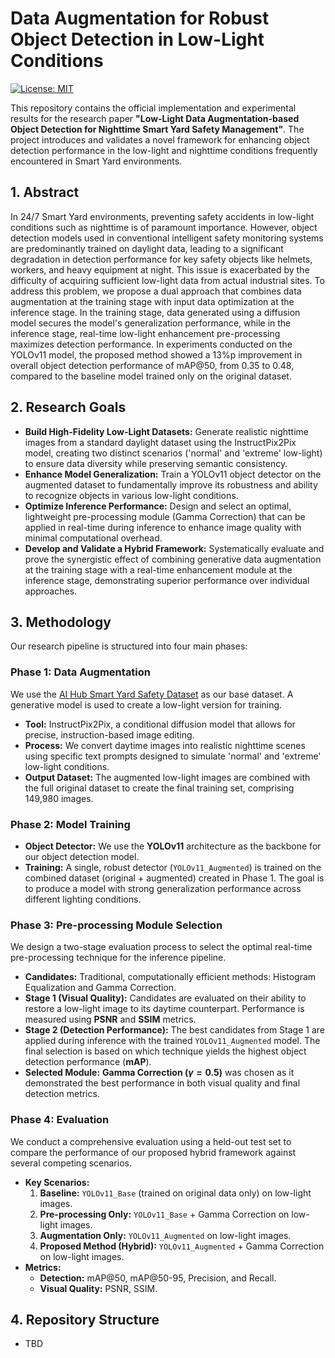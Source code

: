 # Data Augmentation for Robust Object Detection in Low-Light Conditions

[![License: MIT](https://img.shields.io/badge/License-MIT-yellow.svg)](https://opensource.org/licenses/MIT)

This repository contains the official implementation and experimental results for the research paper **"Low-Light Data Augmentation-based Object Detection for Nighttime Smart Yard Safety Management"**. The project introduces and validates a novel framework for enhancing object detection performance in the low-light and nighttime conditions frequently encountered in Smart Yard environments.

## 1. Abstract

In 24/7 Smart Yard environments, preventing safety accidents in low-light conditions such as nighttime is of paramount importance. However, object detection models used in conventional intelligent safety monitoring systems are predominantly trained on daylight data, leading to a significant degradation in detection performance for key safety objects like helmets, workers, and heavy equipment at night. This issue is exacerbated by the difficulty of acquiring sufficient low-light data from actual industrial sites. To address this problem, we propose a dual approach that combines data augmentation at the training stage with input data optimization at the inference stage. In the training stage, data generated using a diffusion model secures the model's generalization performance, while in the inference stage, real-time low-light enhancement pre-processing maximizes detection performance. In experiments conducted on the YOLOv11 model, the proposed method showed a 13%p improvement in overall object detection performance of mAP@50, from 0.35 to 0.48, compared to the baseline model trained only on the original dataset.

## 2. Research Goals

- **Build High-Fidelity Low-Light Datasets:** Generate realistic nighttime images from a standard daylight dataset using the InstructPix2Pix model, creating two distinct scenarios ('normal' and 'extreme' low-light) to ensure data diversity while preserving semantic consistency.
- **Enhance Model Generalization:** Train a YOLOv11 object detector on the augmented dataset to fundamentally improve its robustness and ability to recognize objects in various low-light conditions.
- **Optimize Inference Performance:** Design and select an optimal, lightweight pre-processing module (Gamma Correction) that can be applied in real-time during inference to enhance image quality with minimal computational overhead.
- **Develop and Validate a Hybrid Framework:** Systematically evaluate and prove the synergistic effect of combining generative data augmentation at the training stage with a real-time enhancement module at the inference stage, demonstrating superior performance over individual approaches.

## 3. Methodology

Our research pipeline is structured into four main phases:

### Phase 1: Data Augmentation

We use the [AI Hub Smart Yard Safety Dataset](https://www.aihub.or.kr/aihubdata/data/view.do?currMenu=115&topMenu=100&dataSetSn=71770) as our base dataset. A generative model is used to create a low-light version for training.

- **Tool:** InstructPix2Pix, a conditional diffusion model that allows for precise, instruction-based image editing.
- **Process:** We convert daytime images into realistic nighttime scenes using specific text prompts designed to simulate 'normal' and 'extreme' low-light conditions.
- **Output Dataset:** The augmented low-light images are combined with the full original dataset to create the final training set, comprising 149,980 images.

### Phase 2: Model Training

- **Object Detector:** We use the **YOLOv11** architecture as the backbone for our object detection model.
- **Training:** A single, robust detector (`YOLOv11_Augmented`) is trained on the combined dataset (original + augmented) created in Phase 1. The goal is to produce a model with strong generalization performance across different lighting conditions.

### Phase 3: Pre-processing Module Selection

We design a two-stage evaluation process to select the optimal real-time pre-processing technique for the inference pipeline.

- **Candidates:** Traditional, computationally efficient methods: Histogram Equalization and Gamma Correction.
- **Stage 1 (Visual Quality):** Candidates are evaluated on their ability to restore a low-light image to its daytime counterpart. Performance is measured using **PSNR** and **SSIM** metrics.
- **Stage 2 (Detection Performance):** The best candidates from Stage 1 are applied during inference with the trained `YOLOv11_Augmented` model. The final selection is based on which technique yields the highest object detection performance (**mAP**).
- **Selected Module:** **Gamma Correction ($\gamma=0.5$)** was chosen as it demonstrated the best performance in both visual quality and final detection metrics.

### Phase 4: Evaluation

We conduct a comprehensive evaluation using a held-out test set to compare the performance of our proposed hybrid framework against several competing scenarios.

- **Key Scenarios:**
    1.  **Baseline:** `YOLOv11_Base` (trained on original data only) on low-light images.
    2.  **Pre-processing Only:** `YOLOv11_Base` + Gamma Correction on low-light images.
    3.  **Augmentation Only:** `YOLOv11_Augmented` on low-light images.
    4.  **Proposed Method (Hybrid):** `YOLOv11_Augmented` + Gamma Correction on low-light images.
- **Metrics:**
    - **Detection:** mAP@50, mAP@50-95, Precision, and Recall.
    - **Visual Quality:** PSNR, SSIM.

## 4. Repository Structure

- TBD
